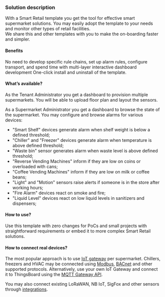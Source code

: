 ### Solution description

With a Smart Retail template you get the tool for effective smart supermarket solutions.
You may easily adopt the template to your needs and monitor other types of retail facilities.  
We share this and other templates with you to make the on-boarding faster and simpler.

#### Benefits
No need to develop specific rule chains, set up alarm rules, configure transport, and spend time with multi-layer interactive dashboard development
One-click install and uninstall of the template.

#### What’s available?
As the Tenant Administrator you get a dashboard to provision multiple supermarkets.
You will be able to upload floor plan and layout the sensors.

As a Supermarket Administrator you get a dashboard to browse the state of the supermarket.
You may configure and browse alarms for various devices:

* "Smart Shelf" devices generate alarm when shelf weight is below a defined threshold;
* "Chiller" and "Freezer" devices generate alarm when temperature is above defined threshold;
* "Waste bin" sensor generates alarm when waste level is above defined threshold;
* "Reverse Vending Machines" inform if they are low on coins or overloaded with cans;
* "Coffee Vending Machines" inform if they are low on milk or coffee beans;
* "Light" and "Motion" sensors raise alerts if someone is in the store after working hours;
* "Fire Alarm" devices react on smoke and fire;
* "Liquid Level" devices react on low liquid levels in sanitizers and dispensers;

#### How to use?

Use this template with zero changes for PoCs and small projects with straightforward requirements or embed it to more complex Smart Retail solutions.

#### How to connect real devices?

The most popular approach is to use [IoT gateway](https://thingsboard.io/docs/iot-gateway/what-is-iot-gateway/) per supermarket. 
Chillers, freezers and HVAC may be connected using [Modbus](https://thingsboard.io/docs/iot-gateway/config/modbus/), 
[BACnet](https://thingsboard.io/docs/iot-gateway/config/bacnet/) and other supported protocols. 
Alternatively, use your own IoT Gateway and connect it to ThingsBoard using the [MQTT Gateway API](https://thingsboard.io/docs/paas/reference/gateway-mqtt-api/).

You may also connect existing LoRaWAN, NB IoT, SigFox and other sensors through [integrations](https://thingsboard.io/docs/user-guide/integrations/).

